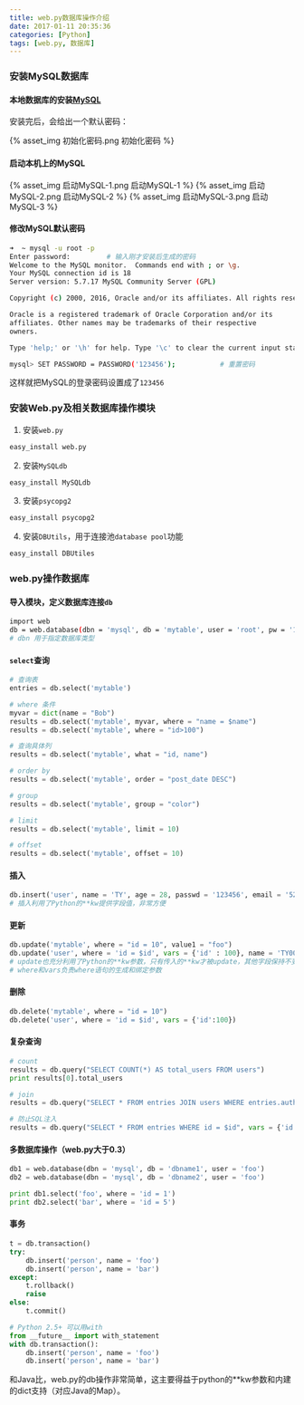```yaml
---
title: web.py数据库操作介绍
date: 2017-01-11 20:35:36
categories: [Python]
tags: [web.py, 数据库]
---
```


### 安装MySQL数据库

#### 本地数据库的安装[MySQL](http://dev.mysql.com/downloads/mysql/)
安装完后，会给出一个默认密码：

  <!--more-->

{% asset_img 初始化密码.png 初始化密码 %}

#### 启动本机上的MySQL
{% asset_img 启动MySQL-1.png 启动MySQL-1 %}
{% asset_img 启动MySQL-2.png 启动MySQL-2 %}
{% asset_img 启动MySQL-3.png 启动MySQL-3 %}

#### 修改MySQL默认密码

```bash
➜  ~ mysql -u root -p       
Enter password:         # 输入刚才安装后生成的密码
Welcome to the MySQL monitor.  Commands end with ; or \g.
Your MySQL connection id is 18
Server version: 5.7.17 MySQL Community Server (GPL)

Copyright (c) 2000, 2016, Oracle and/or its affiliates. All rights reserved.

Oracle is a registered trademark of Oracle Corporation and/or its
affiliates. Other names may be trademarks of their respective
owners.

Type 'help;' or '\h' for help. Type '\c' to clear the current input statement.

mysql> SET PASSWORD = PASSWORD('123456');           # 重置密码
```
这样就把MySQL的登录密码设置成了``123456``

### 安装Web.py及相关数据库操作模块

1. 安装``web.py``
```bash
easy_install web.py
```
2. 安装``MySQLdb``
```bash
easy_install MySQLdb
```
3. 安装``psycopg2``
```bash
easy_install psycopg2
```
4. 安装``DBUtils``，用于连接池``database pool``功能
```bash
easy_install DBUtiles
```

### web.py操作数据库

#### 导入模块，定义数据库连接``db``
```bash
import web
db = web.database(dbn = 'mysql', db = 'mytable', user = 'root', pw = '123456')
# dbn 用于指定数据库类型
```

#### ``select``查询
```python
# 查询表
entries = db.select('mytable')

# where 条件
myvar = dict(name = "Bob")
results = db.select('mytable', myvar, where = "name = $name")
results = db.select('mytable', where = "id>100")

# 查询具体列
results = db.select('mytable', what = "id, name")

# order by
results = db.select('mytable', order = "post_date DESC")

# group
results = db.select('mytable', group = "color")

# limit
results = db.select('mytable', limit = 10)

# offset
results = db.select('mytable', offset = 10)
```

#### 插入
```python
db.insert('user', name = 'TY', age = 28, passwd = '123456', email = '526077432@qq.com')
# 插入利用了Python的**kw提供字段值，非常方便
```

#### 更新
```python
db.update('mytable', where = "id = 10", value1 = "foo")
db.update('user', where = 'id = $id', vars = {'id' : 100}, name = 'TY001', age = 29)
# update也充分利用了Python的**kw参数，只有传入的**kw才被update，其他字段保持不变。
# where和vars负责where语句的生成和绑定参数
```

#### 删除
```python
db.delete('mytable', where = "id = 10")
db.delete('user', where = 'id = $id', vars = {'id':100})
```

#### 复杂查询
```python
# count
results = db.query("SELECT COUNT(*) AS total_users FROM users")
print results[0].total_users

# join
results = db.query("SELECT * FROM entries JOIN users WHERE entries.author_id = users.id")

# 防止SQL注入
results = db.query("SELECT * FROM entries WHERE id = $id", vars = {'id':10})
```

#### 多数据库操作（web.py大于0.3）
```python
db1 = web.database(dbn = 'mysql', db = 'dbname1', user = 'foo')
db2 = web.database(dbn = 'mysql', db = 'dbname2', user = 'foo')

print db1.select('foo', where = 'id = 1')
print db2.select('bar', where = 'id = 5')
```

#### 事务
```python
t = db.transaction()
try:
    db.insert('person', name = 'foo')
    db.insert('person', name = 'bar')
except:
    t.rollback()
    raise
else:
    t.commit()

# Python 2.5+ 可以用with
from __future__ import with_statement
with db.transaction():
    db.insert('person', name = 'foo')
    db.insert('person', name = 'bar')
```

和Java比，web.py的db操作非常简单，这主要得益于python的**kw参数和内建的dict支持（对应Java的Map）。
